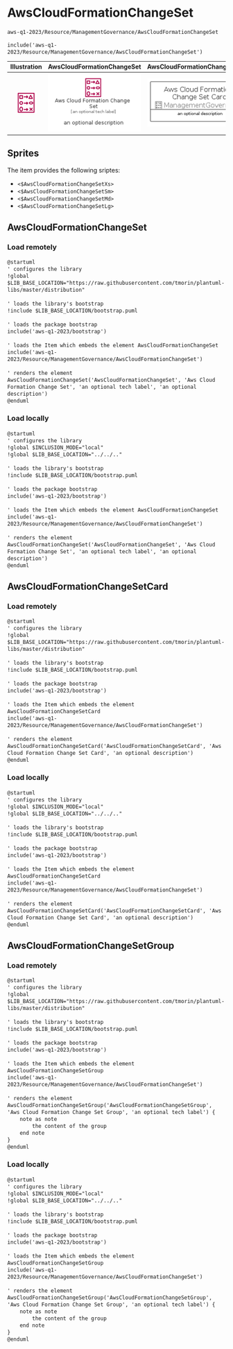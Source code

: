 # AwsCloudFormationChangeSet


```text
aws-q1-2023/Resource/ManagementGovernance/AwsCloudFormationChangeSet
```

```text
include('aws-q1-2023/Resource/ManagementGovernance/AwsCloudFormationChangeSet')
```



| Illustration | AwsCloudFormationChangeSet | AwsCloudFormationChangeSetCard | AwsCloudFormationChangeSetGroup |
| :---: | :---: | :---: | :---: |
| ![illustration for Illustration](../../../aws-q1-2023/Resource/ManagementGovernance/AwsCloudFormationChangeSet.png) | ![illustration for AwsCloudFormationChangeSet](../../../aws-q1-2023/Resource/ManagementGovernance/AwsCloudFormationChangeSet.Local.png) | ![illustration for AwsCloudFormationChangeSetCard](../../../aws-q1-2023/Resource/ManagementGovernance/AwsCloudFormationChangeSetCard.Local.png) | ![illustration for AwsCloudFormationChangeSetGroup](../../../aws-q1-2023/Resource/ManagementGovernance/AwsCloudFormationChangeSetGroup.Local.png) |



## Sprites
The item provides the following sriptes:

- `<$AwsCloudFormationChangeSetXs>`
- `<$AwsCloudFormationChangeSetSm>`
- `<$AwsCloudFormationChangeSetMd>`
- `<$AwsCloudFormationChangeSetLg>`





## AwsCloudFormationChangeSet

### Load remotely
```plantuml
@startuml
' configures the library
!global $LIB_BASE_LOCATION="https://raw.githubusercontent.com/tmorin/plantuml-libs/master/distribution"

' loads the library's bootstrap
!include $LIB_BASE_LOCATION/bootstrap.puml

' loads the package bootstrap
include('aws-q1-2023/bootstrap')

' loads the Item which embeds the element AwsCloudFormationChangeSet
include('aws-q1-2023/Resource/ManagementGovernance/AwsCloudFormationChangeSet')

' renders the element
AwsCloudFormationChangeSet('AwsCloudFormationChangeSet', 'Aws Cloud Formation Change Set', 'an optional tech label', 'an optional description')
@enduml
```

### Load locally
```plantuml
@startuml
' configures the library
!global $INCLUSION_MODE="local"
!global $LIB_BASE_LOCATION="../../.."

' loads the library's bootstrap
!include $LIB_BASE_LOCATION/bootstrap.puml

' loads the package bootstrap
include('aws-q1-2023/bootstrap')

' loads the Item which embeds the element AwsCloudFormationChangeSet
include('aws-q1-2023/Resource/ManagementGovernance/AwsCloudFormationChangeSet')

' renders the element
AwsCloudFormationChangeSet('AwsCloudFormationChangeSet', 'Aws Cloud Formation Change Set', 'an optional tech label', 'an optional description')
@enduml
```

## AwsCloudFormationChangeSetCard

### Load remotely
```plantuml
@startuml
' configures the library
!global $LIB_BASE_LOCATION="https://raw.githubusercontent.com/tmorin/plantuml-libs/master/distribution"

' loads the library's bootstrap
!include $LIB_BASE_LOCATION/bootstrap.puml

' loads the package bootstrap
include('aws-q1-2023/bootstrap')

' loads the Item which embeds the element AwsCloudFormationChangeSetCard
include('aws-q1-2023/Resource/ManagementGovernance/AwsCloudFormationChangeSet')

' renders the element
AwsCloudFormationChangeSetCard('AwsCloudFormationChangeSetCard', 'Aws Cloud Formation Change Set Card', 'an optional description')
@enduml
```

### Load locally
```plantuml
@startuml
' configures the library
!global $INCLUSION_MODE="local"
!global $LIB_BASE_LOCATION="../../.."

' loads the library's bootstrap
!include $LIB_BASE_LOCATION/bootstrap.puml

' loads the package bootstrap
include('aws-q1-2023/bootstrap')

' loads the Item which embeds the element AwsCloudFormationChangeSetCard
include('aws-q1-2023/Resource/ManagementGovernance/AwsCloudFormationChangeSet')

' renders the element
AwsCloudFormationChangeSetCard('AwsCloudFormationChangeSetCard', 'Aws Cloud Formation Change Set Card', 'an optional description')
@enduml
```

## AwsCloudFormationChangeSetGroup

### Load remotely
```plantuml
@startuml
' configures the library
!global $LIB_BASE_LOCATION="https://raw.githubusercontent.com/tmorin/plantuml-libs/master/distribution"

' loads the library's bootstrap
!include $LIB_BASE_LOCATION/bootstrap.puml

' loads the package bootstrap
include('aws-q1-2023/bootstrap')

' loads the Item which embeds the element AwsCloudFormationChangeSetGroup
include('aws-q1-2023/Resource/ManagementGovernance/AwsCloudFormationChangeSet')

' renders the element
AwsCloudFormationChangeSetGroup('AwsCloudFormationChangeSetGroup', 'Aws Cloud Formation Change Set Group', 'an optional tech label') {
    note as note
        the content of the group
    end note
}
@enduml
```

### Load locally
```plantuml
@startuml
' configures the library
!global $INCLUSION_MODE="local"
!global $LIB_BASE_LOCATION="../../.."

' loads the library's bootstrap
!include $LIB_BASE_LOCATION/bootstrap.puml

' loads the package bootstrap
include('aws-q1-2023/bootstrap')

' loads the Item which embeds the element AwsCloudFormationChangeSetGroup
include('aws-q1-2023/Resource/ManagementGovernance/AwsCloudFormationChangeSet')

' renders the element
AwsCloudFormationChangeSetGroup('AwsCloudFormationChangeSetGroup', 'Aws Cloud Formation Change Set Group', 'an optional tech label') {
    note as note
        the content of the group
    end note
}
@enduml
```

